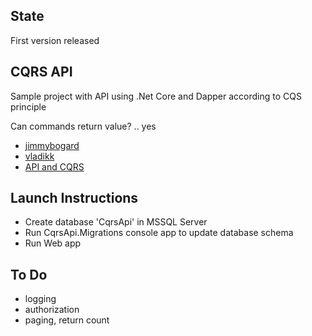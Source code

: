 ## State 

First version released

## CQRS API

Sample project with API using .Net Core and Dapper according to CQS principle

Can commands return value? .. yes
* [jimmybogard](https://jimmybogard.com/domain-command-patterns-validation/)
* [vladikk](https://vladikk.com/2017/03/20/tackling-complexity-in-cqrs/)
* [API and CQRS](https://stackoverflow.com/questions/29916468/what-should-be-returned-from-the-api-for-cqrs-commands)

## Launch Instructions

* Create database 'CqrsApi' in MSSQL Server
* Run CqrsApi.Migrations console app to update database schema
* Run Web app

## To Do
* logging
* authorization
* paging, return count



